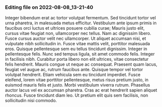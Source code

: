 

### Editing file on 2022-08-08_13-21-40

Integer bibendum erat ac tortor volutpat fermentum. Sed tincidunt tortor vel urna pharetra, in malesuada metus efficitur. Vestibulum ante ipsum primis in faucibus orci luctus et ultrices posuere cubilia curae; Mauris justo elit, cursus vitae feugiat non, ullamcorper nec tellus. Nam ac dignissim libero. Fusce cursus auctor velit nec ullamcorper. Ut aliquet accumsan nisi, et vulputate nibh sollicitudin in. Fusce vitae mattis velit, porttitor malesuada eros. Quisque pellentesque sem eu tellus tincidunt dignissim. Integer in pellentesque felis. Nunc sed tempus ligula, sit amet commodo felis. Integer in facilisis nibh.
Curabitur porta libero non elit ultrices, vitae consectetur felis hendrerit. Mauris congue ut neque ac consequat. Praesent quam lacus, feugiat vel augue ac, rutrum faucibus ante. Quisque tempor vel tortor volutpat hendrerit. Etiam vehicula sem eu tincidunt imperdiet. Fusce eleifend, lorem vitae porttitor pellentesque, metus risus pretium justo, in euismod mauris felis et justo. Morbi vestibulum viverra rutrum. Phasellus auctor lacus vel ex accumsan pharetra. Cras ac erat hendrerit sapien aliquet rhoncus. Fusce tincidunt diam leo. Ut pretium elit quis sem facilisis, non sollicitudin nisi commodo.


